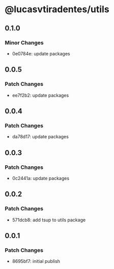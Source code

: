 # @lucasvtiradentes/utils

## 0.1.0

### Minor Changes

- 0e0784e: update packages

## 0.0.5

### Patch Changes

- ee7f2b2: update packages

## 0.0.4

### Patch Changes

- da78d17: update packages

## 0.0.3

### Patch Changes

- 0c2441a: update packages

## 0.0.2

### Patch Changes

- 571dcb8: add tsup to utils package

## 0.0.1

### Patch Changes

- 8695bf7: initial publish
